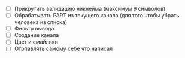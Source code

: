 - [ ] Прикрутить валидацию никнейма (максимум 9 символов)
- [ ] Обрабатывать PART из текущего канала (для того чтобы убрать человека из списка)
- [ ] Фильтр вывода
- [ ] Создание канала
- [ ] Цвет и смайлики
- [ ] Отрпавлять самому себе что написал